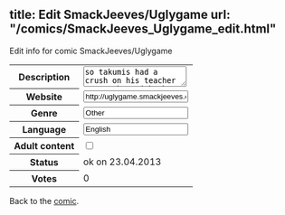 title: Edit SmackJeeves/Uglygame
url: "/comics/SmackJeeves_Uglygame_edit.html"
---
Edit info for comic SmackJeeves/Uglygame

<form name="comic" action="http://gaepostmail.appengine.com/comic" name="post">
<table class="comicinfo">
<tr>
<th>Description</th><td><textarea name="description">so takumis had a crush on his teacher mr. asakura (who he lovingly call sensei) for a long time now, but there are these dumb games that the girls play to see who can get a specific teacher to fall in love with them first, then dump them afterwards. and asakura’s next in the game. not only that, but this kid satoru, whos always bullying takumi, is getting in on the game too and according to everyone hes in the lead. takumi knows what a little shit satoru is and doesn’t want sensei to get hurt, and basically gets tricked into playing the game too. now hes gotta get sensei to fall in love with him before its too late. plots based off scramble game (it made me so mad I thought I could do it better HA) reads from left to right bl/yaoi will have nasty stuff later on~~</textarea></td>
</tr>
<tr>
<th>Website</th><td><input type="text" name="url" value="http://uglygame.smackjeeves.com/comics/"/></td>
</tr>
<tr>
<th>Genre</th><td><input type="text" name="genre" value="Other"/></td>
</tr>
<tr>
<th>Language</th><td><input type="text" name="language" value="English"/></td>
</tr>
<tr>
<th>Adult content</th><td><input type="checkbox" name="adult" value="adult" /></td>
</tr>
<tr>
<th>Status</th><td>ok on 23.04.2013</td>
</tr>
<tr>
<th>Votes</th><td>0</div></td>
</tr>
</table>
</form>

Back to the [comic](/comics/SmackJeeves_Uglygame.html).
